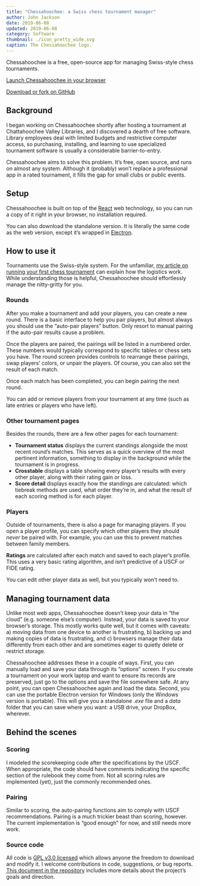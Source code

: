 ```yaml
---
title: "Chessahoochee: a Swiss chess tournament manager"
author: John Jackson
date: 2019-06-08
updated: 2019-06-08
category: Software
thumbnail: ./icon_pretty_wide.svg
caption: The Chessahoochee logo.
---
```

Chessahoochee is a free, open-source app for managing Swiss-style chess tournaments.

<p><div class="wp-block-button aligncenter download"><a class="wp-block-button__link" href="https://johnridesa.bike/chessahoochee/">Launch Chessahoochee in your browser</a></div></p>

<p><div class="wp-block-button aligncenter download"><a class="wp-block-button__link" href="https://github.com/johnridesabike/chessahoochee">Download or fork on GitHub</a></div></p>

## Background

I began working on Chessahoochee shortly after hosting a tournament at Chattahoochee Valley Libraries, and I discovered a dearth of free software. Library employees deal with limited budgets and restrictive computer access, so purchasing, installing, and learning to use specialized tournament software is usually a considerable barrier-to-entry.

Chessahoochee aims to solve this problem. It’s free, open source, and runs on almost any system. Although it (probably) won’t replace a professional app in a rated tournament, it fills the gap for small clubs or public events.

## Setup

Chessahoochee is built on top of the [React](https://reactjs.org/) web technology, so you can run a copy of it right in your browser, no installation required.

You can also download the standalone version. It is literally the same code as the web version, except it’s wrapped in [Electron](https://electronjs.org/).

## How to use it

Tournaments use the Swiss-style system. For the unfamiliar, [my article on running your first chess tournament](http://programminglibrarian.org/articles/your-library%E2%80%99s-first-chess-tournament-opening-endgame) can explain how the logistics work. While understanding those is helpful, Chessahoochee should effortlessly manage the nitty-gritty for you.

### Rounds

After you make a tournament and add your players, you can create a new round. There is a basic interface to help you pair players, but almost always you should use the “auto-pair players” button. Only resort to manual pairing if the auto-pair results cause a problem.

Once the players are paired, the pairings will be listed in a numbered order. These numbers would typically correspond to specific tables or chess sets you have. The round screen provides controls to rearrange these pairings, swap players’ colors, or unpair the players. Of course, you can also set the result of each match.

Once each match has been completed, you can begin pairing the next round.

You can add or remove players from your tournament at any time (such as late entries or players who have left). 

### Other tournament pages

Besides the rounds, there are a few other pages for each tournament:

- **Tournament status** displays the current standings alongside the most recent round’s matches. This serves as a quick overview of the most pertinent information, something to display in the background while the tournament is in progress.
- **Crosstable** displays a table showing every player’s results with every other player, along with their rating gain or loss.
- **Score detail** displays exactly how the standings are calculated: which tiebreak methods are used, what order they’re in, and what the result of each scoring method is for each player.

### Players

Outside of tournaments, there is also a page for managing players. If you open a player profile, you can specify which other players they should *never* be paired with. For example, you can use this to prevent matches between family members.

**Ratings** are calculated after each match and saved to each player’s profile. This uses a very basic rating algorithm, and isn’t predictive of a USCF or FIDE rating.

You can edit other player data as well, but you typically won’t need to.

## Managing tournament data

Unlike most web apps, Chessahoochee doesn’t keep your data in “the cloud” (e.g. someone else’s computer). Instead, your data is saved to your browser’s storage. This mostly works quite well, but it comes with caveats: a) moving data from one device to another is frustrating, b) backing up and making copies of data is frustrating, and c) browsers manage their data differently from each other and are sometimes eager to quietly delete or restrict storage.

Chessahoochee addresses these in a couple of ways. First, you can manually load and save your data through its “options” screen. If you create a tournament on your work laptop and want to ensure its records are preserved, just go to the options and save the file somewhere safe. At any point, you can open Chessahoochee again and load the data. Second, you can use the portable Electron version for Windows (only the Windows version is portable). This will give you a standalone *.exe* file and a *data* folder that you can save where you want: a USB drive, your DropBox, wherever.

## Behind the scenes

### Scoring

I modeled the scorekeeping code after the specifications by the USCF. When appropriate, the code should have comments indicating the specific section of the rulebook they come from. Not all scoring rules are implemented (yet), just the commonly recommended ones.

### Pairing

Similar to scoring, the auto-pairing functions aim to comply with USCF recommendations. Pairing is a much trickier beast than scoring, however. The current implementation is “good enough” for now, and still needs more work.

### Source code

All code is [GPL v3.0 licensed](https://github.com/johnridesabike/chessahoochee/blob/master/LICENSE) which allows anyone the freedom to download and modify it. I welcome contributions in code, suggestions, or bug reports. [This document in the repository](https://github.com/johnridesabike/chessahoochee/blob/master/CONTRIBUTING.md) includes more details about the project’s goals and direction.